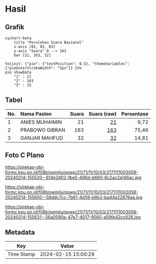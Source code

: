 # Hasil

## Grafik

```mermaid
xychart-beta
    title "Perolehan Suara Nasional"
    x-axis [01, 02, 03]
    y-axis "Suara" 0 --> 163
    bar [21, 163, 32]
```

```mermaid
%%{init: {"pie": {"textPosition": 0.5}, "themeVariables": {"pieOuterStrokeWidth": "5px"}} }%%
pie showData
    "1" : 21
    "2" : 163
    "3" : 32
```

## Tabel

| No. | Nama Paslon    | Suara | Suara (raw) | Persentase |
|:--- |:-------------- | -----:| -----------:| ----------:|
| 1   | ANIES MUHAIMIN | 21    | [21][p-1]   | 9,72       |
| 2   | PRABOWO GIBRAN | 163   | [163][p-2]  | 75,46      |
| 3   | GANJAR MAHFUD  | 32    | [32][p-3]   | 14,81      |


[p-1]: https://github.com/gigit-pemilu/pemilu-2024/blob/main/pilpres/hitung-suara/sub/21-kepulauan-riau/sub/71-kota-batam/sub/11-sagulung/sub/1003-sungai-lekop/sub/058-tps/sub/paslon-1.txt
[p-2]: https://github.com/gigit-pemilu/pemilu-2024/blob/main/pilpres/hitung-suara/sub/21-kepulauan-riau/sub/71-kota-batam/sub/11-sagulung/sub/1003-sungai-lekop/sub/058-tps/sub/paslon-2.txt
[p-3]: https://github.com/gigit-pemilu/pemilu-2024/blob/main/pilpres/hitung-suara/sub/21-kepulauan-riau/sub/71-kota-batam/sub/11-sagulung/sub/1003-sungai-lekop/sub/058-tps/sub/paslon-3.txt

## Foto C Plano

https://sirekap-obj-formc.kpu.go.id/f08b/pemilu/ppwp/21/71/11/10/03/2171111003058-20240214-155520--614e2402-fbe5-496d-b660-6c2ac2a146ac.jpg

https://sirekap-obj-formc.kpu.go.id/f08b/pemilu/ppwp/21/71/11/10/03/2171111003058-20240214-155600--58ddc7cc-7b61-4d59-b6b2-ba44a22876aa.jpg

https://sirekap-obj-formc.kpu.go.id/f08b/pemilu/ppwp/21/71/11/10/03/2171111003058-20240214-155631--36a0590e-47e7-4017-9560-a59fe42cc626.jpg


## Metadata

| Key        | Value               |
| ---------- | ------------------- |
| Time Stamp | 2024-02-15 15:00:29 |



